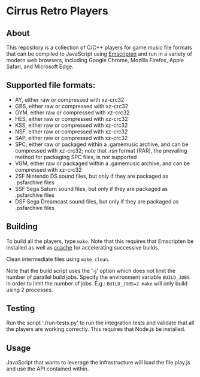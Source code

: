 # Cirrus Retro Players

## About

This repository is a collection of C/C++ players for game music file formats
that can be compiled to JavaScript using
[Emscripten](http://kripken.github.io/emscripten-site/) and run in a variety
of modern web browsers, including Google Chrome, Mozilla Firefox, Apple Safari,
and Microsoft Edge.

## Supported file formats:

* AY, either raw or compressed with xz-crc32
* GBS, either raw or compressed with xz-crc32
* GYM, either raw or compressed with xz-crc32
* HES, either raw or compressed with xz-crc32
* KSS, either raw or compressed with xz-crc32
* NSF, either raw or compressed with xz-crc32
* SAP, either raw or compressed with xz-crc32
* SPC, either raw or packaged within a .gamemusic archive, and can be compressed with xz-crc32; note that .rsn format (RAR), the prevailing method for packaging SPC files, is *not* supported
* VGM, either raw or packaged within a .gamemusic archive, and can be compressed with xz-crc32
* 2SF Nintendo DS sound files, but only if they are packaged as .psfarchive files
* SSF Sega Saturn sound files, but only if they are packaged as .psfarchive files
* DSF Sega Dreamcast sound files, but only if they are packaged as .psfarchive files

## Building
To build all the players, type `make`. Note that this requires that Emscripten
be installed as well as [ccache](https://ccache.samba.org/) for accelerating successive builds.

Clean intermediate files using `make clean`.

Note that the build script uses the '-j' option which does not limit the
number of parallel build jobs. Specify the environment variable
`BUILD_JOBS` in order to limit the number of jobs. E.g.:
`BUILD_JOBS=2 make` will only build using 2 processes.

## Testing
Run the script './run-tests.py' to run the integration tests and
validate that all the players are working correctly. This requires
that Node.js be installed.

## Usage
JavaScript that wants to leverage the infrastructure will load the file
play.js and use the API contained within.
